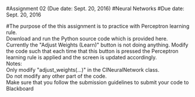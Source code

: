 #Assignment 02 (Due date: Sept. 20, 2016)
#Neural Networks
#Due date: Sept. 20, 2016


#The purpose of the this assignment is to practice with Perceptron learning rule.
<br/>Download and run the Python source code which is provided here.
<br/>Currently the "Adjust Weights (Learn)" button is not doing anything. Modify the code such that each time that this button is pressed the Perceptron learning rule is applied and the screen is updated accordingly.
<br/>Notes:
<br/>Only modify "adjust_weights(...)" in the ClNeuralNetwork class.
<br/>Do not modify any other part of the code.
<br/>Make sure that you follow the submission guidelines to submit your code to Blackboard
